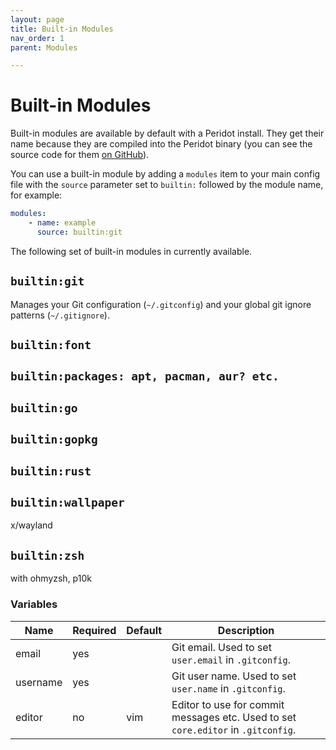 ```yaml
---
layout: page
title: Built-in Modules
nav_order: 1
parent: Modules

---
```


# Built-in Modules

Built-in modules are available by default with a Peridot install. They get their name because they are compiled into the Peridot binary (you can see the source code for them [on GitHub](https://github.com/liamg/peridot/tree/main/internal/pkg/builtins)).

You can use a built-in module by adding a `modules` item to your main config file with the `source` parameter set to `builtin:` followed by the module name, for example:

```yaml
modules:
    - name: example
      source: builtin:git
```

The following set of built-in modules in currently available.

## `builtin:git`

Manages your Git configuration (`~/.gitconfig`) and your global git ignore patterns (`~/.gitignore`).

## `builtin:font`

## `builtin:packages: apt, pacman, aur? etc.`

## `builtin:go`

## `builtin:gopkg`

## `builtin:rust`

## `builtin:wallpaper`
x/wayland

## `builtin:zsh`
with ohmyzsh, p10k

### Variables

| Name        | Required | Default    | Description |
|-------------|----------|------------|-------------|
| email       | yes      |            | Git email. Used to set `user.email` in `.gitconfig`.
| username    | yes      |            | Git user name. Used to set `user.name` in `.gitconfig`.
| editor      | no       | vim        | Editor to use for commit messages etc. Used to set `core.editor` in `.gitconfig`.

